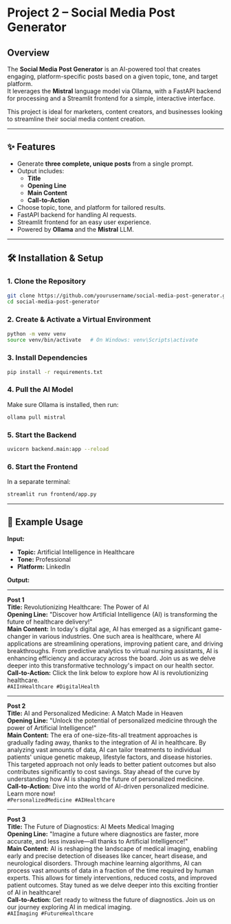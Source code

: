 # Project 2 – Social Media Post Generator

## Overview
The **Social Media Post Generator** is an AI-powered tool that creates engaging, platform-specific posts based on a given topic, tone, and target platform.  
It leverages the **Mistral** language model via Ollama, with a FastAPI backend for processing and a Streamlit frontend for a simple, interactive interface.

This project is ideal for marketers, content creators, and businesses looking to streamline their social media content creation.

---

## ✨ Features
- Generate **three complete, unique posts** from a single prompt.
- Output includes:
  - **Title**
  - **Opening Line**
  - **Main Content**
  - **Call-to-Action**
- Choose topic, tone, and platform for tailored results.
- FastAPI backend for handling AI requests.
- Streamlit frontend for an easy user experience.
- Powered by **Ollama** and the **Mistral** LLM.

---

## 🛠️ Installation & Setup

### 1. Clone the Repository
```bash
git clone https://github.com/yourusername/social-media-post-generator.git](https://github.com/ABDULLAH-ibrahimm/Social-Media-Post-Generator-Mistral-.git
cd social-media-post-generator
```

### 2. Create & Activate a Virtual Environment
```bash
python -m venv venv
source venv/bin/activate   # On Windows: venv\Scripts\activate
```

### 3. Install Dependencies
```bash
pip install -r requirements.txt
```

### 4. Pull the AI Model
Make sure Ollama is installed, then run:
```bash
ollama pull mistral
```

### 5. Start the Backend
```bash
uvicorn backend.main:app --reload
```

### 6. Start the Frontend
In a separate terminal:
```bash
streamlit run frontend/app.py
```

---

## 📌 Example Usage

**Input:**

- **Topic:** Artificial Intelligence in Healthcare  
- **Tone:** Professional  
- **Platform:** LinkedIn  

**Output:**

---

**Post 1**  
**Title:** Revolutionizing Healthcare: The Power of AI  
**Opening Line:** "Discover how Artificial Intelligence (AI) is transforming the future of healthcare delivery!"  
**Main Content:** In today's digital age, AI has emerged as a significant game-changer in various industries. One such area is healthcare, where AI applications are streamlining operations, improving patient care, and driving breakthroughs. From predictive analytics to virtual nursing assistants, AI is enhancing efficiency and accuracy across the board. Join us as we delve deeper into this transformative technology's impact on our health sector.  
**Call-to-Action:** Click the link below to explore how AI is revolutionizing healthcare.  
`#AIInHealthcare #DigitalHealth`

---

**Post 2**  
**Title:** AI and Personalized Medicine: A Match Made in Heaven  
**Opening Line:** "Unlock the potential of personalized medicine through the power of Artificial Intelligence!"  
**Main Content:** The era of one-size-fits-all treatment approaches is gradually fading away, thanks to the integration of AI in healthcare. By analyzing vast amounts of data, AI can tailor treatments to individual patients' unique genetic makeup, lifestyle factors, and disease histories. This targeted approach not only leads to better patient outcomes but also contributes significantly to cost savings. Stay ahead of the curve by understanding how AI is shaping the future of personalized medicine.  
**Call-to-Action:** Dive into the world of AI-driven personalized medicine. Learn more now!  
`#PersonalizedMedicine #AIHealthcare`

---

**Post 3**  
**Title:** The Future of Diagnostics: AI Meets Medical Imaging  
**Opening Line:** "Imagine a future where diagnostics are faster, more accurate, and less invasive—all thanks to Artificial Intelligence!"  
**Main Content:** AI is reshaping the landscape of medical imaging, enabling early and precise detection of diseases like cancer, heart disease, and neurological disorders. Through machine learning algorithms, AI can process vast amounts of data in a fraction of the time required by human experts. This allows for timely interventions, reduced costs, and improved patient outcomes. Stay tuned as we delve deeper into this exciting frontier of AI in healthcare!  
**Call-to-Action:** Get ready to witness the future of diagnostics. Join us on our journey exploring AI in medical imaging.  
`#AIImaging #FutureHealthcare`
